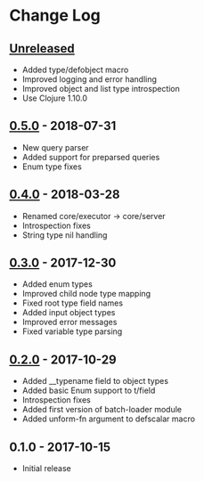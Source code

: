 # Change Log

## [Unreleased]

- Added type/defobject macro
- Improved logging and error handling
- Improved object and list type introspection
- Use Clojure 1.10.0

## [0.5.0] - 2018-07-31

- New query parser
- Added support for preparsed queries
- Enum type fixes

## [0.4.0] - 2018-03-28

- Renamed core/executor -> core/server
- Introspection fixes
- String type nil handling

## [0.3.0] - 2017-12-30

- Added enum types
- Improved child node type mapping
- Fixed root type field names
- Added input object types
- Improved error messages
- Fixed variable type parsing

## [0.2.0] - 2017-10-29

- Added \_\_typename field to object types
- Added basic Enum support to t/field
- Introspection fixes
- Added first version of batch-loader module
- Added unform-fn argument to defscalar macro


## 0.1.0 - 2017-10-15

- Initial release

[Unreleased]: https://github.com/ajk/specialist-server/compare/0.5.0...HEAD
[0.5.0]: https://github.com/ajk/specialist-server/compare/0.4.0...0.5.0
[0.4.0]: https://github.com/ajk/specialist-server/compare/0.3.0...0.4.0
[0.3.0]: https://github.com/ajk/specialist-server/compare/0.2.0...0.3.0
[0.2.0]: https://github.com/ajk/specialist-server/compare/0.1.0...0.2.0
